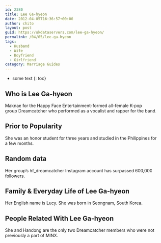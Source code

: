```yaml
---
id: 2380
title: Lee Ga-hyeon
date: 2012-04-05T16:36:57+00:00
author: chito
layout: post
guid: https://ukdataservers.com/lee-ga-hyeon/
permalink: /04/05/lee-ga-hyeon
tags:
  - Husband
  - Wife
  - Boyfriend
  - Girlfriend
category: Marriage Guides
---
```


* some text
{: toc}
          
          
## Who is  Lee Ga-hyeon
                  
                  
                  
Maknae for the Happy Face Entertainment-formed all-female K-pop group Dreamcatcher who performed as a vocalist and rapper for the band. 
                  
                
                
                
## Prior to Popularity 
                  
                  
                  
She was an honor student for three years and studied in the Philippines for a few months. 
                  
                
                
                
## Random data 
                  
                  
                  
Her group&#8217;s hf_dreamcatcher Instagram account has surpassed 600,000 followers. 
                  
                
                
                
## Family & Everyday Life of Lee Ga-hyeon
                  
                  
                  
Her English name is Lucy. She was born in Seongnam, South Korea.
                  
                
                
                
## People Related With  Lee Ga-hyeon
                  
                  
                  
She and Handong are the only two Dreamcatcher members who were not previously a part of MINX.
                  
                
              
            
          
          
          
    
    
  
